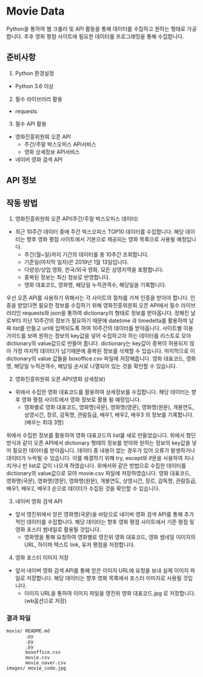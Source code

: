 # Movie Data
Python을 통하여 웹 크롤러 및 API 활동을 통해 데이터를 수집하고 원하는 형태로 가공합니다.
추후 영화 평점 사이트에 필요한 데이터를 프로그래밍을 통해 수집합니다.

## 준비사항
1. Python 환경설정
- Python 3.6 이상
2. 필수 라이브러리 활용
- requests
3. 필수 API 활용
- 영화진흥위원회 오픈 API
    - 주간/주말 박스오피스 API서비스
    - 영화 상세정보 API서비스
- 네이버 영화 검색 API

## API 정보


## 작동 방법
1. 영화진흥위원회 오픈 API(주간/주말 박스오피스 데이터)
- 최근 10주간 데이터 중에 주간 박스오피스 TOP10 데이터를 수집합니다. 해당 데이터는 향후 영화 평점 사이트에서 기본으로 제공되는 영화 목록으로 사용될 예정입니다.
    - 주간(월~일)까지 기간의 데이터를 총 10주간 조회합니다.
    - 기준일(마지막 일자)은 2019년 1월 13일입니다.
    - 다양성/상업 영화, 한국/외국 영화, 모든 상영지역을 포함합니다.
    - 중복된 정보는 최신 정보로 반영합니다.
    - 영화 대표코드, 영화명, 해당일 누적관객수, 해당일을 기록합니다.

우선 오픈 API를 사용하기 위해서는 각 사이트의 절차를 거쳐 인증을 받아야 합니다. 인증을 받았다면 필요한 정보를 수집하기 위해 영화진흥위원회 오픈 API에서 필수 라이브러리인 requests와 json을 통하여 dictionary의 형태로 정보를 받아옵니다. 정해진 날로부터 지난 10주간의 정보가 필요하기 때문에 datetime 과 timedelta를 활용하여 날짜 list를 만들고 url에 입력되도록 하여 10주간의 데이터를 받아옵니다. 사이트별 이용가이드를 보며 원하는 정보의 key값을 넣어 수집하고자 하는 데이터를 리스트로 모아 dictionary의 value값으로 만들어 줍니다. dictionary는 key값이 중복이 허용되지 않아 가장 마지막 데이터가 남기때문에 중복된 정보를 삭제할 수 있습니다. 마지막으로 이 dictionary의 value 값들을 boxoffice.csv 파일에 저장해줍니다.
영화 대표코드, 영화명, 해당일 누적관객수, 해당일 순서로 나열되어 있는 것을 확인할 수 있습니다.

2. 영화진흥위원회 오픈 API(영화 상세정보)
- 위에서 수집한 영화 대표코드를 활용하여 상세정보를 수집합니다. 해당 데이터는 향후 영화 평점 사이트에서 영화 정보로 활용 될 예정입니다.
    - 영화별로 영화 대표코드, 영화명(국문), 영화명(영문), 영화명(원문), 개봉연도, 상영시간, 장르, 감독명, 관람등급, 배우1, 배우2, 배우3 의 정보를 기록합니다. (배우는 최대 3명)

위에서 수집한 정보를 활용하여 영화 대표코드의 list를 새로 만들었습니다. 위에서 했던 방식과 같이 오픈 API에서 dictionary 형태의 정보를 받아와 원하는 정보의 key값을 넣어 필요한 데이터를 받아옵니다. 데이터 중 내용이 없는 경우가 있어 오류가 발생하거나 데이터가 누락될 수 있습니다. 이를 해결하기 위해 try, except와 if문을 사용하여 지나치거나 빈 list로 값이 나오게 하였습니다. 위에서와 같은 방법으로 수집한 데이터를 dictionary의 value값으로 모아 movie.csv 파일에 저장하였습니다.
영화 대표코드, 영화명(국문), 영화명(영문), 영화명(원문), 개봉연도, 상영시간, 장르, 감독명, 관람등급, 배우1, 배우2, 배우3 순으로 데이터가 수집된 것을 확인할 수 있습니다.

3. 네이버 영화 검색 API
- 앞서 영진위에서 얻은 영화명(국문)을 바탕으로 네이버 영화 검색 API를 통해 추가적인 데이터를 수집합니다. 해당 데이터는 향후 영화 평점 사이트에서 기준 평점 및 영화 포스터 썸네일로 활용될 것입니다.
    - 영화명을 통해 요청하여 영화별로 영진위 영화 대표코드, 영화 썸네일 이미지의 URL, 하이퍼 텍스트 link, 유저 평점을 저장합니다.




4. 영화 포스터 이미지 저장
- 앞서 네이버 영화 검색 API를 통해 얻은 이미지 URL에 요청을 보내 실제 이미지 파일로 저장합니다. 해당 데이터는 향후 영화 목록에서 포스터 이미지로 사용될 것입니다.
    - 이미지 URL을 통하여 이미지 파일을 영진위 영화 대표코드.jpg 로 저장합니다. (wb옵션으로 저장)



### 결과 파일

```
movie/ README.md
       .py
       .py
       .py
       boxoffice.csv
       movie.csv
       movie_naver.csv
images/ movie_code.jpg
```

